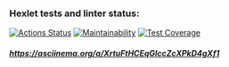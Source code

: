### Hexlet tests and linter status:
[![Actions Status](https://github.com/YuneYune/python-project-lvl2/workflows/hexlet-check/badge.svg)](https://github.com/YuneYune/python-project-lvl2/actions)
[![Maintainability](https://api.codeclimate.com/v1/badges/719e425a90e1274adcf8/maintainability)](https://codeclimate.com/github/YuneYune/python-project-lvl2/maintainability)
[![Test Coverage](https://api.codeclimate.com/v1/badges/719e425a90e1274adcf8/test_coverage)](https://codeclimate.com/github/YuneYune/python-project-lvl2/test_coverage)

##### https://asciinema.org/a/XrtuFtHCEqGIccZcXPkD4gXf1